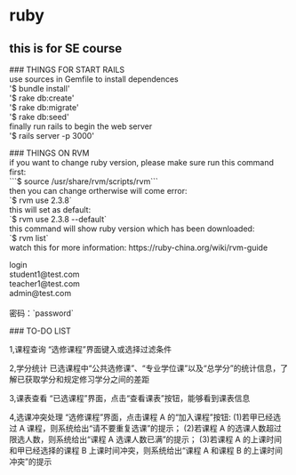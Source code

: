 # ruby
## this is for SE course

<p>
### THINGS FOR START RAILS<br>
use sources in Gemfile to install dependences<br>
'$ bundle install'<br>
'$ rake db:create'<br>
'$ rake db:migrate'<br>
'$ rake db:seed'<br>
finally run rails to begin the web server<br>
'$ rails server -p 3000'
</p>

<p>
### THINGS ON RVM<br>
if you want to change ruby version, please make sure run this command first:<br>
```$ source /usr/share/rvm/scripts/rvm``` <br>
then you can change ortherwise will come error:<br>
`$ rvm use 2.3.8` <br>
this will set as default:<br>
`$ rvm use 2.3.8 --default` <br>
this command will show ruby version which has been downloaded:<br>
`$ rvm list` <br>
watch this for more information: https://ruby-china.org/wiki/rvm-guide
</p>

<p>login<br>
student1@test.com<br>
teacher1@test.com<br>
admin@test.com<br>
<br>
密码：`password`
</p>

<p>
### TO-DO LIST

1,课程查询
“选修课程”界面键入或选择过滤条件
<!--
DONE:choose table; choose logic; when not choose, show all
UNFINISH:choose one of three options; default value fillin
-->
2,学分统计
已选课程中“公共选修课”、“专业学位课”以及“总学分”的统计信息，了解已获取学分和规定修习学分之间的差距
<!--
DONE: table artifice
UNFINISH:logic; FIXME:is the score steady?
-->
3,课表查看
“已选课程”界面，点击“查看课表”按钮，能够看到课表信息
<!--
DONE: table artifice
UNFINISH:logic
-->
4,选课冲突处理
“选修课程”界面，点击课程 A 的“加入课程”按钮:
(1)若甲已经选 过 A 课程，则系统给出“请不要重复选课”的提示；
(2)若课程 A 的选课人数超过限选人数，则系统给出“课程 A 选课人数已满”的提示；
(3)若课程 A 的上课时间和甲已经选择的课程 B 上课时间冲突，则系统给出“课程 A 和课程 B 的上课时间冲突”的提示
<!--
not begin
-->
</p>